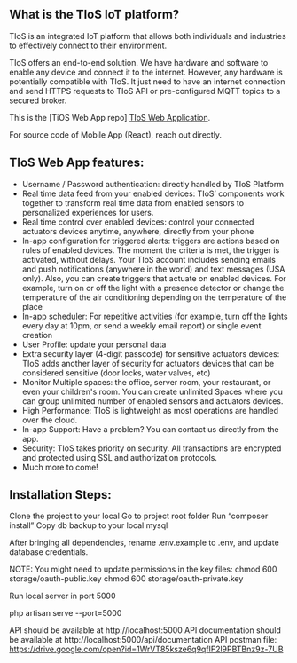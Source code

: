 ## What is the TIoS IoT platform?

TIoS is an integrated IoT platform that allows both individuals and industries to effectively connect to their environment.  

TIoS offers an end-to-end solution. We have hardware and software to enable any device and connect it to the internet. However, any hardware is potentially compatible with TIoS. It just need to have an internet connection and send HTTPS requests to TIoS API or pre-configured MQTT topics to a secured broker.

This is the [TiOS Web App repo] [TIoS Web Application](https://github.com/luiscolmenares/TiOS-webapp).

For source code of Mobile App (React), reach out directly.

## TIoS Web App features:

- Username / Password authentication: directly handled by TIoS Platform
- Real time data feed from your enabled devices: TIoS’ components work together to transform real time data from enabled sensors to personalized experiences for users.
- Real time control over enabled devices: control your connected actuators devices anytime, anywhere, directly from your phone
- In-app configuration for triggered alerts: triggers are actions based on rules of enabled devices. The moment the criteria is met, the trigger is activated, without delays. Your TIoS account includes sending emails and push notifications (anywhere in the world) and text messages (USA only). Also, you can create triggers that actuate on enabled devices. For example, turn on or off the light with a presence detector or change the temperature of the air conditioning depending on the temperature of the place
- In-app scheduler: For repetitive activities (for example, turn off the lights every day at 10pm, or send a weekly email report) or single event creation
- User Profile: update your personal data
- Extra security layer  (4-digit passcode) for sensitive actuators devices: TIoS adds another layer of security for actuators devices that can be considered sensitive (door locks, water valves, etc)
- Monitor Multiple spaces: the office, server room, your restaurant, or even your children's room. You can create unlimited Spaces where you can group unlimited number of enabled sensors and actuators devices.
- High Performance: TIoS is lightweight as most operations are handled over the cloud.
- In-app Support: Have a problem? You can contact us directly from the app.
- Security: TIoS takes priority on security. All transactions are encrypted and protected using SSL and authorization protocols.
- Much more to come!

## Installation Steps:
Clone the project to your local
Go to project root folder
Run “composer install”
Copy db backup to your local mysql

After bringing all dependencies, rename .env.example to .env, and update database credentials.

NOTE: You might need to update permissions in the key files:
chmod 600 storage/oauth-public.key
chmod 600 storage/oauth-private.key

Run local server in port 5000

php artisan serve --port=5000

API should be available at http://localhost:5000
API documentation should be available at http://localhost:5000/api/documentation
API postman file: https://drive.google.com/open?id=1WrVT85ksze6q9qfIF2l9PBTBnz9z-7UB
